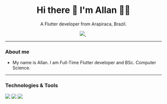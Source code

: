 <h1 align='center'>
  Hi there 👋 I'm Allan 👨‍💻
</h1>

<p align='center'>
  A Flutter developer from Arapiraca, Brazil.
</p>

<p align='center'>
  <a href="https://www.linkedin.com/in/allan-lucio-correia-725a39112/">
    <img src="https://img.shields.io/badge/linkedin-%230077B5.svg?&style=for-the-badge&logo=linkedin&logoColor=white" />
  </a>&nbsp;
</p>

---
### About me

- My name is Allan. I am Full-Time Flutter developer and BSc. Computer Science.

---
### Technologies & Tools
![](https://img.shields.io/badge/Code-Flutter-informational?style=flat&logo=flutter&logoColor=white&color=3498db)
![](https://img.shields.io/badge/Code-Dart-informational?style=flat&logo=dart&logoColor=white&color=3498db)
![](https://img.shields.io/badge/OS-Linux-informational?style=flat&logo=linux&logoColor=white&color=3498db)
